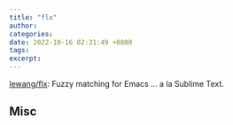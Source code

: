 ```yaml
---
title: "flx"
author: 
categories: 
date: 2022-10-16 02:31:49 +0800
tags: 
excerpt: 
---
```



[lewang/flx](https://github.com/lewang/flx): Fuzzy matching for Emacs ... a la Sublime Text.








## Misc


